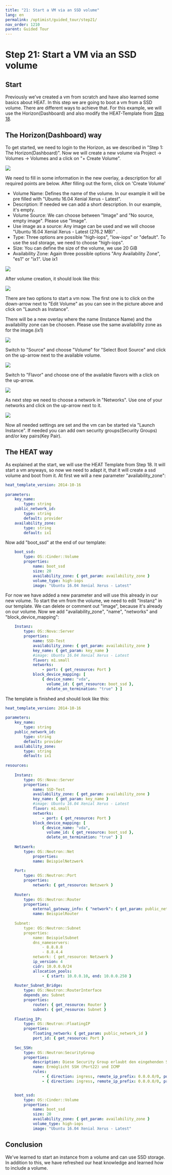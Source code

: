 ```yaml
---
title: "21: Start a VM via an SSD volume"
lang: en
permalink: /optimist/guided_tour/step21/
nav_order: 1210
parent: Guided Tour
---
```


Step 21: Start a VM via an SSD volume
=========================================

Start
-------

Previously we've created a vm from scratch and have also learned some basics about HEAT.
In this step we are going to boot a vm from a SSD volume. There are different ways to achieve that. 
For this example, we will use the Horizon(Dashboard) and also modify the HEAT-Template from [Step 18](/optimist/guided_tour/step18/).

The Horizon(Dashboard) way
-----

To get started, we need to login to the Horizon, as we described in "Step 1: The Horizon(Dashboard)".
Now we will create a new volume via Project → Volumes → Volumes and a click on "+ Create Volume".

![](attachments/04052019211.png)

We need to fill in some information in the new overlay, a description for all required points are below. After filling out the form, click on 'Create Volume'

-   Volume Name: Defines the name of the volume. In our example it will be pre filled with "Ubuntu 16.04 Xenial Xerus - Latest".
-   Description: If needed we can add a short description. In our example, it's empty.
-   Volume Source: We can choose between "Image" and "No source, empty image". Please use "Image".
-   Use image as a source: Any image can be used and we will choose "Ubuntu 16.04 Xenial Xerus - Latest (276.2 MB)" .
-   Type: Three options are possible "high-iops", "low-iops" or "default". To use the ssd storage, we need to choose "high-iops".
-   Size: You can define the size of the volume, we use 20 GiB
-   Availability Zone: Again three possible options "Any Availability Zone", "es1" or "ix1". Use ix1 

![](attachments/04052019212.png)

After volume creation, it should look like this:

![](attachments/04052019213.png)

There are two options to start a vm now. 
The first one is to click on the down-arrow next to "Edit Volume" as you can see in the picture above and click on "Launch as Instance". 

There will be a new overlay where the name (Instance Name) and the availability zone can be choosen. Please use the same availability zone as for the image.(ix1) 

![](attachments/04052019214.png)

Switch to "Source" and choose "Volume" for "Select Boot Source" and click on the up-arrow next to the available volume.

![](attachments/04052019215.png)

Switch to "Flavor" and choose one of the available flavors with a click on the up-arrow.

![](attachments/04052019216.png)

As next step we need to choose a network in "Networks". Use one of your networks and click on the up-arrow next to it.

![](attachments/04052019217.png)

Now all needed settings are set and the vm can be started via "Launch Instance". 
If needed you can add own security groups(Security Groups) and/or key pairs(Key Pair).

The HEAT way
---------------

As explained at the start, we will use the HEAT Template from Step 18.
It will start a vm anyways, so now we need to adapt it, that it will create a ssd volume and boot from it.
At first we will a new parameter "availability_zone":

```yaml
heat_template_version: 2014-10-16
  
parameters:
    key_name:
        type: string
    public_network_id:
        type: string
        default: provider
	availability_zone:
		type: string
		default: ix1
```

Now add "boot_ssd" at the end of our template:

```yaml
	boot_ssd:
        type: OS::Cinder::Volume
        properties:
            name: boot_ssd
            size: 20
            availability_zone: { get_param: availability_zone }
            volume_type: high-iops
            image: "Ubuntu 16.04 Xenial Xerus - Latest"
```

For now we have added a new parameter and will use this already in our new volume.
To start the vm from the volume, we need to edit "Instanz" in our template. 
We can delete or comment out "image", because it's already on our volume. 
Now we add "availability_zone", "name", "networks" and "block_device_mapping":

```yaml
    Instanz:
        type: OS::Nova::Server
        properties:
			name: SSD-Test
			availability_zone: { get_param: availability_zone }
            key_name: { get_param: key_name }
            #image: Ubuntu 16.04 Xenial Xerus - Latest
            flavor: m1.small
			networks:
                - port: { get_resource: Port }
            block_device_mapping: [
                { device_name: "vda",
                  volume_id: { get_resource: boot_ssd },
                  delete_on_termination: "true" } ]
```

The template is finished and should look like this:

```yaml
heat_template_version: 2014-10-16
  
parameters:
    key_name:
        type: string
    public_network_id:
        type: string
        default: provider
	availability_zone:
		type: string
		default: ix1
 
resources:
 
    Instanz:
        type: OS::Nova::Server
        properties:
			name: SSD-Test
			availability_zone: { get_param: availability_zone }
            key_name: { get_param: key_name }
            #image: Ubuntu 16.04 Xenial Xerus - Latest
            flavor: m1.small
			networks:
                - port: { get_resource: Port }
            block_device_mapping: [
                { device_name: "vda",
                  volume_id: { get_resource: boot_ssd },
                  delete_on_termination: "true" } ]
 
    Netzwerk:
        type: OS::Neutron::Net
            properties:
            name: BeispielNetzwerk
 
    Port:
        type: OS::Neutron::Port
        properties:
            network: { get_resource: Netzwerk }
 
    Router:
        type: OS::Neutron::Router
        properties:
            external_gateway_info: { "network": { get_param: public_network_id }
            name: BeispielRouter
 
    Subnet:
        type: OS::Neutron::Subnet
        properties:
            name: BeispielSubnet
            dns_nameservers:
                - 8.8.8.8
                - 8.8.4.4
            network: { get_resource: Netzwerk }
            ip_version: 4
            cidr: 10.0.0.0/24
            allocation_pools:
                - { start: 10.0.0.10, end: 10.0.0.250 }
 
    Router_Subnet_Bridge:
        type: OS::Neutron::RouterInterface
        depends_on: Subnet
        properties:
            router: { get_resource: Router }
            subnet: { get_resource: Subnet }
 
    Floating_IP:
        type: OS::Neutron::FloatingIP
        properties:
            floating_network: { get_param: public_network_id }
            port_id: { get_resource: Port }
 
    Sec_SSH:
        type: OS::Neutron:SecurityGroup
        properties:
            description: Diese Security Group erlaubt den eingehenden SSH-Traffic über Port22 und ICMP
            name: Ermöglicht SSH (Port22) und ICMP
            rules:
                - { direction: ingress, remote_ip_prefix: 0.0.0.0/0, port_range_min: 22, port_range_max: 22, protocol: tcp }
                - { direction: ingress, remote_ip_prefix: 0.0.0.0/0, protocol: icmp }


	boot_ssd:
        type: OS::Cinder::Volume
        properties:
            name: boot_ssd
            size: 20
            availability_zone: { get_param: availability_zone }
            volume_type: high-iops
            image: "Ubuntu 16.04 Xenial Xerus - Latest"
```

Conclusion
---------

We've learned to start an instance from a volume and can use SSD storage.
In addition to this, we have refreshed our heat knowledge and learned how to include a volume. 
